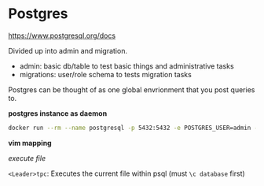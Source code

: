 # Postgres

https://www.postgresql.org/docs

Divided up into admin and migration.
- admin: basic db/table to test basic things and administrative tasks
- migrations: user/role schema to tests migration tasks

Postgres can be thought of as one global envrionment that you post queries to.

**postgres instance as daemon**

```bash
docker run --rm --name postgresql -p 5432:5432 -e POSTGRES_USER=admin -e POSTGRES_PASSWORD=admin -e POSTGRES_DB=demodb -d postgres:latest
```





**vim mapping**

*execute file*

`<Leader>tpc`: Executes the current file within psql (must `\c database` first)

